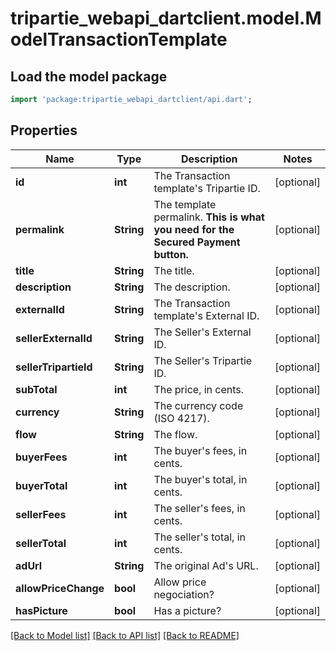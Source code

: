 # tripartie_webapi_dartclient.model.ModelTransactionTemplate

## Load the model package
```dart
import 'package:tripartie_webapi_dartclient/api.dart';
```

## Properties
Name | Type | Description | Notes
------------ | ------------- | ------------- | -------------
**id** | **int** | The Transaction template's Tripartie ID. | [optional] 
**permalink** | **String** | The template permalink. <strong>This is what you need for the Secured Payment button.</strong> | [optional] 
**title** | **String** | The title. | [optional] 
**description** | **String** | The description. | [optional] 
**externalId** | **String** | The Transaction template's External ID. | [optional] 
**sellerExternalId** | **String** | The Seller's External ID. | [optional] 
**sellerTripartieId** | **String** | The Seller's Tripartie ID. | [optional] 
**subTotal** | **int** | The price, in cents. | [optional] 
**currency** | **String** | The currency code (ISO 4217). | [optional] 
**flow** | **String** | The flow. | [optional] 
**buyerFees** | **int** | The buyer's fees, in cents. | [optional] 
**buyerTotal** | **int** | The buyer's total, in cents. | [optional] 
**sellerFees** | **int** | The seller's fees, in cents. | [optional] 
**sellerTotal** | **int** | The seller's total, in cents. | [optional] 
**adUrl** | **String** | The original Ad's URL. | [optional] 
**allowPriceChange** | **bool** | Allow price negociation? | [optional] 
**hasPicture** | **bool** | Has a picture? | [optional] 

[[Back to Model list]](../README.md#documentation-for-models) [[Back to API list]](../README.md#documentation-for-api-endpoints) [[Back to README]](../README.md)


